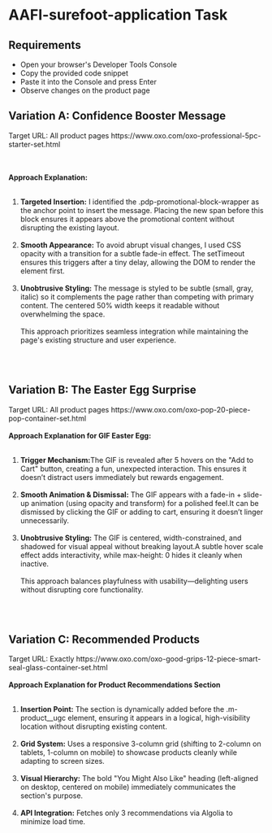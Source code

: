 # AAFI-surefoot-application Task

<h2>Requirements</h2>
<ul>
  <li> Open your browser's Developer Tools Console </li>
  <li>Copy the provided code snippet</li>
  <li>Paste it into the Console and press Enter</li>
   <li>Observe changes on the product page</li>
</ul>

<h2><strong>Variation A: Confidence Booster Message</strong></h2>
Target URL: All product pages https://www.oxo.com/oxo-professional-5pc-starter-set.html

<br/><br/>
<b>Approach Explanation:</b><br/><br/>
<ol>
  <li><b>Targeted Insertion:</b> I identified the .pdp-promotional-block-wrapper as the anchor point to insert the message. Placing the new span before this block ensures it appears above the promotional content without disrupting the existing layout.</li><br/>
  <li><b>Smooth Appearance:</b> To avoid abrupt visual changes, I used CSS opacity with a transition for a subtle fade-in effect. The setTimeout ensures this triggers after a tiny delay, allowing the DOM to render the element first.</li><br/>
  <li><b>Unobtrusive Styling:</b> The message is styled to be subtle (small, gray, italic) so it complements the page rather than competing with primary content. The centered 50% width keeps it readable without overwhelming the space.</li><br/>
  <span>This approach prioritizes seamless integration while maintaining the page's existing structure and user experience.</span>
</ol>
<br/><br/>


<h2><strong>Variation B: The Easter Egg Surprise</strong></h2>
Target URL: All product pages https://www.oxo.com/oxo-pop-20-piece-pop-container-set.html
<br/><br/>
<b>Approach Explanation for GIF Easter Egg:</b><br/><br/>
<ol>
  <li><b>Trigger Mechanism:</b>The GIF is revealed after 5 hovers on the "Add to Cart" button, creating a fun, unexpected interaction. This ensures it doesn’t distract users immediately but rewards engagement.</li><br/>
  <li><b>Smooth Animation & Dismissal:</b> The GIF appears with a fade-in + slide-up animation (using opacity and transform) for a polished feel.It can be dismissed by clicking the GIF or adding to cart, ensuring it doesn’t linger unnecessarily.</li><br/>
  <li><b>Unobtrusive Styling:</b> The GIF is centered, width-constrained, and shadowed for visual appeal without breaking layout.A subtle hover scale effect adds interactivity, while max-height: 0 hides it cleanly when inactive.</li><br/>
  <span>This approach balances playfulness with usability—delighting users without disrupting core functionality.</span>
</ol>
<br/><br/>




<h2><strong>Variation C: Recommended Products</strong></h2>
Target URL: Exactly https://www.oxo.com/oxo-good-grips-12-piece-smart-seal-glass-container-set.html
<br/><br/>
<b>Approach Explanation for Product Recommendations Section</b><br/><br/>
<ol>
  <li><b>Insertion Point:</b> The section is dynamically added before the .m-product__ugc element, ensuring it appears in a logical, high-visibility location without disrupting existing content.</li><br/>
  <li><b>Grid System:</b> Uses a responsive 3-column grid (shifting to 2-column on tablets, 1-column on mobile) to showcase products cleanly while adapting to screen sizes.</li><br/>
    <li><b>Visual Hierarchy:</b> The bold "You Might Also Like" heading (left-aligned on desktop, centered on mobile) immediately communicates the section's purpose.</li><br/>
    <li><b>API Integration:</b> Fetches only 3 recommendations via Algolia to minimize load time.</li>
</ol>
<br/><br/>



